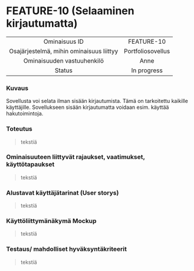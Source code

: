 # FEATURE-10 (Selaaminen kirjautumatta)  


| | |
|:-:|:-:|
| Ominaisuus ID | FEATURE-10 |
| Osajärjestelmä, mihin ominaisuus liittyy | Portfoliosovellus |
| Ominaisuuden vastuuhenkilö | Anne |
| Status | In progress |  


### Kuvaus   
Sovellusta voi selata ilman sisään kirjautumista. Tämä on tarkoitettu kaikille käyttäjille. 
Sovellukseen sisään kirjautumatta voidaan esim. käyttää hakutoimintoja.
### Toteutus  
> tekstiä
### Ominaisuuteen liittyvät rajaukset, vaatimukset, käyttötapaukset  
> tekstiä
### Alustavat käyttäjätarinat (User storys)  
> tekstiä
### Käyttöliittymänäkymä Mockup  
> tekstiä
### Testaus/ mahdolliset hyväksyntäkriteerit
> tekstiä
  
